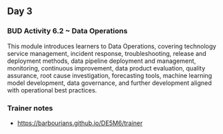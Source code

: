 ## Day 3

### BUD Activity 6.2 ~ Data Operations

This module introduces learners to Data Operations, covering technology service management, incident response, troubleshooting, release and deployment methods, data pipeline deployment and management, monitoring, continuous improvement, data product evaluation, quality assurance, root cause investigation, forecasting tools, machine learning model development, data governance, and further development aligned with operational best practices.

### Trainer notes

- https://barbourians.github.io/DE5M6/trainer
